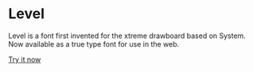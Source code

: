 # Level
Level is a font first invented for the xtreme drawboard based on System. Now available as a true type font for use in the web.

[Try it now](https://awikia.github.io/Level/Main.html)
